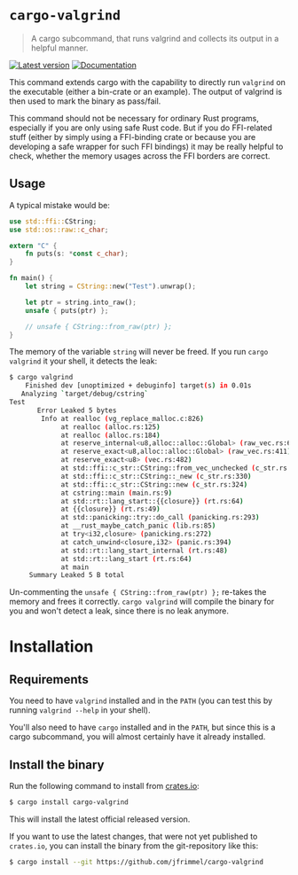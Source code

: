 # `cargo-valgrind`
> A cargo subcommand, that runs valgrind and collects its output in a helpful manner.

[![Latest version](https://img.shields.io/crates/v/cargo-valgrind.svg)](https://crates.io/crates/cargo-valgrind)
[![Documentation](https://docs.rs/cargo-valgrind/badge.svg)](https://docs.rs/cargo-valgrind)

This command extends cargo with the capability to directly run `valgrind` on the executable (either a bin-crate or an example).
The output of valgrind is then used to mark the binary as pass/fail.

This command should not be necessary for ordinary Rust programs, especially if you are only using safe Rust code.
But if you do FFI-related stuff (either by simply using a FFI-binding crate or because you are developing a safe wrapper for such FFI bindings) it may be really helpful to check, whether the memory usages across the FFI borders are correct.

## Usage
A typical mistake would be:
```rust
use std::ffi::CString;
use std::os::raw::c_char;

extern "C" {
    fn puts(s: *const c_char);
}

fn main() {
    let string = CString::new("Test").unwrap();

    let ptr = string.into_raw();
    unsafe { puts(ptr) };

    // unsafe { CString::from_raw(ptr) };
}
```
The memory of the variable `string` will never be freed.
If you run `cargo valgrind` it your shell, it detects the leak:
```bash
$ cargo valgrind
    Finished dev [unoptimized + debuginfo] target(s) in 0.01s
   Analyzing `target/debug/cstring`
Test
       Error Leaked 5 bytes
        Info at realloc (vg_replace_malloc.c:826)
             at realloc (alloc.rs:125)
             at realloc (alloc.rs:184)
             at reserve_internal<u8,alloc::alloc::Global> (raw_vec.rs:666)
             at reserve_exact<u8,alloc::alloc::Global> (raw_vec.rs:411)
             at reserve_exact<u8> (vec.rs:482)
             at std::ffi::c_str::CString::from_vec_unchecked (c_str.rs:355)
             at std::ffi::c_str::CString::_new (c_str.rs:330)
             at std::ffi::c_str::CString::new (c_str.rs:324)
             at cstring::main (main.rs:9)
             at std::rt::lang_start::{{closure}} (rt.rs:64)
             at {{closure}} (rt.rs:49)
             at std::panicking::try::do_call (panicking.rs:293)
             at __rust_maybe_catch_panic (lib.rs:85)
             at try<i32,closure> (panicking.rs:272)
             at catch_unwind<closure,i32> (panic.rs:394)
             at std::rt::lang_start_internal (rt.rs:48)
             at std::rt::lang_start (rt.rs:64)
             at main
     Summary Leaked 5 B total
```
Un-commenting the `unsafe { CString::from_raw(ptr) };` re-takes the memory and frees it correctly.
`cargo valgrind` will compile the binary for you and won't detect a leak, since there is no leak anymore.

# Installation
## Requirements
You need to have `valgrind` installed and in the `PATH` (you can test this by running `valgrind --help` in your shell).

You'll also need to have `cargo` installed and in the `PATH`, but since this is a cargo subcommand, you will almost certainly have it already installed.

## Install the binary
Run the following command to install from [crates.io](https://crates.io/crates/cargo-valgrind):
```bash
$ cargo install cargo-valgrind
```
This will install the latest official released version.

If you want to use the latest changes, that were not yet published to `crates.io`, you can install the binary from the git-repository like this:
```bash
$ cargo install --git https://github.com/jfrimmel/cargo-valgrind
```
